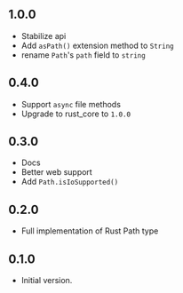## 1.0.0

- Stabilize api
- Add `asPath()` extension method to `String`
- rename `Path`'s `path` field to `string`

## 0.4.0

- Support `async` file methods
- Upgrade to rust_core to `1.0.0`

## 0.3.0

- Docs
- Better web support
- Add `Path.isIoSupported()`

## 0.2.0

- Full implementation of Rust Path type

## 0.1.0

- Initial version.
